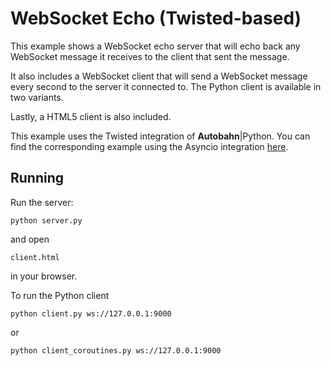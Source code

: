 # WebSocket Echo (Twisted-based)

This example shows a WebSocket echo server that will echo back any WebSocket message it receives to the client that sent the message.

It also includes a WebSocket client that will send a WebSocket message every second to the server it connected to. The Python client is available in two variants.

Lastly, a HTML5 client is also included.

This example uses the Twisted integration of **Autobahn**|Python. You can find the corresponding example using the Asyncio integration [here](https://github.com/crossbario/autobahn-python/tree/master/examples/asyncio/websocket/echo).

## Running

Run the server:

    python server.py

and open

    client.html

in your browser.

To run the Python client

    python client.py ws://127.0.0.1:9000

or

    python client_coroutines.py ws://127.0.0.1:9000
